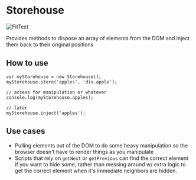 Storehouse
==========

![FitText](http://github.com/rpflorence/Storehouse/raw/master/logo.png)

Provides methods to dispose an array of elements from the DOM and inject them back to their original positions

How to use
----------

    var myStorehouse = new Storehouse();
    myStorehouse.store('apples', 'div.apple');

    // access for manipulation or whatever
    console.log(myStorehouse.apples);
    
    // later
    myStorehouse.inject('apples');
    
Use cases
---------

* Pulling elements out of the DOM to do some heavy manipulation so the browser doesn't have to render things as you manipulate
* Scripts that rely on `getNext` or `getPrevious` can find the correct element if you want to hide some, rather than messing around w/ extra logic to get the correct element when it's immediate neighbors are hidden.